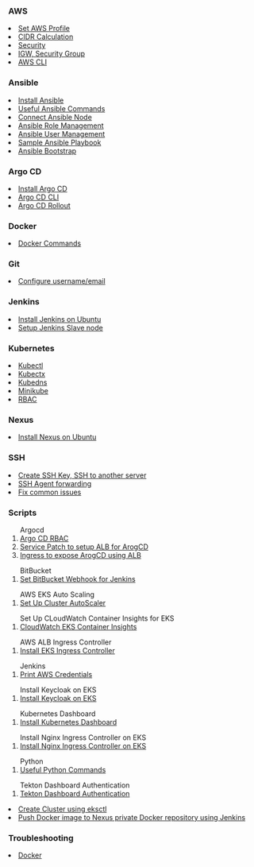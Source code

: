 ### AWS

<li><a href="https://github.com/dinushchathurya/script-book/blob/master/AWS/Profile/README.md">Set AWS Profile</a></li>
<li><a href="https://github.com/dinushchathurya/script-book/blob/master/AWS/VPC/cidr.md">CIDR Calculation</a></li>
<li><a href="https://github.com/dinushchathurya/script-book/blob/master/AWS/VPC/security.md">Security</a></li>
<li><a href="https://github.com/dinushchathurya/script-book/blob/master/AWS/VPC/useful.md">IGW, Security Group</a></li>
<li><a href="https://github.com/dinushchathurya/script-book/blob/master/AWS/CLI/README.md">AWS CLI</a></li>

### Ansible

<li><a href="https://github.com/dinushchathurya/script-book/blob/master/Ansible/Install/install.md">Install Ansible</a></li>
<li><a href="https://github.com/dinushchathurya/script-book/blob/master/Ansible/Commands/command.md">Useful Ansible Commands</a></li>
<li><a href="https://github.com/dinushchathurya/script-book/blob/master/Ansible/Connect/connect.md">Connect Ansible Node</a></li>
<li><a href="https://github.com/dinushchathurya/script-book/tree/master/Ansible/Roles">Ansible Role Management</a></li>
<li><a href="https://github.com/dinushchathurya/script-book/tree/master/Ansible/User%20Management">Ansible User Management</a></li>
<li><a href="https://github.com/dinushchathurya/script-book/tree/master/Ansible/Samples">Sample Ansible Playbook</a></li>
<li><a href="https://github.com/dinushchathurya/script-book/tree/master/Ansible/Bootstrap">Ansible Bootstrap</a></li>

### Argo CD

<li><a href="https://github.com/dinushchathurya/script-book/blob/master/Argo%20CD/install.md">Install Argo CD</a></li>
<li><a href="https://github.com/dinushchathurya/script-book/blob/master/Argo%20CD/argo-cli.md">Argo CD CLI</a></li>
<li><a href="https://github.com/dinushchathurya/script-book/blob/master/Argo%20CD/install-rollout.md">Argo CD Rollout</a></li>

### Docker

<li><a href="https://github.com/dinushchathurya/script-book/tree/master/Docker">Docker Commands</a></li>

### Git

<li><a href="https://github.com/dinushchathurya/script-book/tree/master/Git/Configuration">Configure username/email</a></li>

### Jenkins

<li><a href="https://github.com/dinushchathurya/script-book/blob/master/Jenkins/install.md">Install Jenkins on Ubuntu</a></li>
<li><a href="https://github.com/dinushchathurya/script-book/blob/master/Jenkins/setup-jenkins-slaves.md">Setup Jenkins Slave node</a></li>

### Kubernetes

<li><a href="https://github.com/dinushchathurya/script-book/tree/master/Kubernetes/Kubectl">Kubectl</a></li>
<li><a href="https://github.com/dinushchathurya/script-book/tree/master/Kubernetes/Kubectx">Kubectx</a></li>
<li><a href="https://github.com/dinushchathurya/script-book/tree/master/Kubernetes/Kubens">Kubedns</a></li>
<li><a href="https://github.com/dinushchathurya/script-book/tree/master/Kubernetes/Minikube">Minikube</a></li>
<li><a href="https://github.com/dinushchathurya/script-book/tree/master/Kubernetes/RBAC">RBAC</a></li>

### Nexus


<li><a href="https://github.com/dinushchathurya/script-book/blob/master/Nexus/install.md">Install Nexus on Ubuntu</a></li>

### SSH

<li><a href="https://github.com/dinushchathurya/script-book/blob/master/SSH/ssh.md">Create SSH Key, SSH to another server</a></li>
<li><a href="https://github.com/dinushchathurya/script-book/blob/master/SSH/SSH-agent-forawarding.md">SSH Agent forwarding</a></li>
<li><a href="https://github.com/dinushchathurya/script-book/blob/master/SSH/common_issue.md">Fix common issues</a></li>

### Scripts

<ol>
Argocd

<li><a href="https://github.com/dinushchathurya/script-book/tree/master/Scripts/Argo%20CD/RBAC">Argo CD RBAC</a></li>
<li><a href="https://github.com/dinushchathurya/script-book/blob/master/Scripts/Argo%20CD/service.yaml">Service Patch to setup ALB for ArogCD</a></li>
<li><a href="https://github.com/dinushchathurya/script-book/blob/master/Scripts/Argo%20CD/ingress.yaml">Ingress to expose ArogCD using ALB</a></li>
</ol>

<ol>
BitBucket

<li><a href="https://github.com/dinushchathurya/script-book/blob/master/Scripts/BitBucket/setup-webhook.md"> Set BitBucket Webhook for Jenkins</a></li>
</ol>

<ol>
AWS EKS Auto Scaling

<li><a href="https://github.com/dinushchathurya/script-book/tree/master/Scripts/EKS%20Auto%20Scale">Set Up Cluster AutoScaler</a></li>
</ol>

<ol>
Set Up CLoudWatch Container Insights for EKS
<li><a href="https://github.com/dinushchathurya/script-book/tree/master/Scripts/EKS%20Cloudwatch%20Logs">CloudWatch EKS Container Insights</a></li>
</ol>

<ol>
AWS ALB Ingress Controller

<li><a href="https://github.com/dinushchathurya/script-book/tree/master/Scripts/EKS%20Ingress%20Controller">Install EKS Ingress Controller</a></li>
</ol>

<ol>
Jenkins

<li><a href="https://github.com/dinushchathurya/script-book/blob/master/Scripts/Jenkins/echo-aws-credentials.md">Print AWS Credentials</a></li>
</ol>

<ol>
Install Keycloak on EKS

<li><a href="https://github.com/dinushchathurya/script-book/tree/master/Scripts/Keycloak">Install Keycloak on EKS</a></li>
</ol>

<ol>
Kubernetes Dashboard

<li><a href="https://github.com/dinushchathurya/script-book/tree/master/Scripts/Kubernetes%20Dashboard">Install Kubernetes Dashboard</a></li>
</ol>

<ol>
Install Nginx Ingress Controller on EKS

<li><a href="https://github.com/dinushchathurya/script-book/tree/master/Scripts/Nginx%20Ingress">Install Nginx Ingress Controller on EKS</a></a></li>
</ol>

<ol>
Python

<li><a href="https://github.com/dinushchathurya/script-book/blob/master/Scripts/Python/pip_upgrade_all.md">Useful Python Commands</a></a></li>
</ol>

<ol>
Tekton Dashboard Authentication

<li><a href="https://github.com/dinushchathurya/script-book/tree/master/Scripts/Tekton/Dashbaord%20Auth">Tekton Dashboard Authentication</a></a></li>
</ol>

<li><a href="https://github.com/dinushchathurya/script-book/tree/master/Scripts/eksctl">Create Cluster using eksctl</a></li>
<li><a href="https://github.com/dinushchathurya/script-book/blob/development/Scripts/push-docker-image-to-nexus.md">Push Docker image to Nexus private Docker repository using Jenkins</a></li>


### Troubleshooting

<li><a href="https://github.com/dinushchathurya/script-book/tree/master/Troubleshooting/Docker">Docker</a></li>